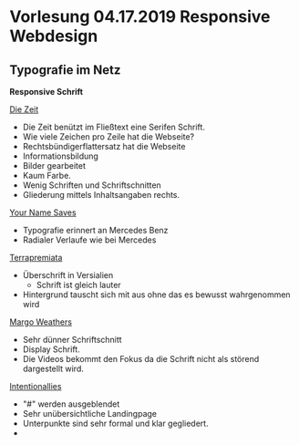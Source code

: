 # Vorlesung 04.17.2019 Responsive Webdesign

## Typografie im Netz
**Responsive Schrift**

[Die Zeit](https://www.zeit.de/politik/deutschland/2019-04/abschiebung-asylbewerber-abschiebeanstalt-nrw-bueren-nicolas-rinoesl-geordnete-rueckkehr-gesetz-horst-seehofer)

- Die Zeit benützt im Fließtext eine Serifen Schrift.
- Wie viele Zeichen pro Zeile hat die Webseite?
- Rechtsbündigerflattersatz hat die Webseite
- Informationsbildung
- Bilder gearbeitet
- Kaum Farbe.
- Wenig Schriften und Schriftschnitten
- Gliederung mittels Inhaltsangaben rechts.
  

[Your Name Saves](http://yournamesaves.org/)

- Typografie erinnert an Mercedes Benz
- Radialer Verlaufe wie bei Mercedes 

[Terrapremiata](http://www.terrapremiata.it/)

- Überschrift in Versialien 
  - Schrift ist gleich lauter
- Hintergrund tauscht sich mit aus ohne das es bewusst wahrgenommen wird

[Margo Weathers](http://www.margoweathers.com/)

- Sehr dünner Schriftschnitt
- Display Schrift. 
- Die Videos bekommt den Fokus da die Schrift nicht als störend dargestellt wird.
  
[Intentionallies](http://www.intentionallies.co.jp/)
- "#" werden ausgeblendet
- Sehr unübersichtliche Landingpage 
- Unterpunkte sind sehr formal und klar gegliedert.
- 